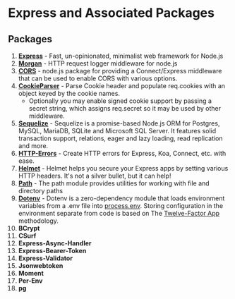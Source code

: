 # Express and Associated Packages

## Packages

1. **[Express](https://expressjs.com/)** - Fast, un-opinionated, minimalist web framework for Node.js
2. **[Morgan](https://github.com/expressjs/morgan)** - HTTP request logger middleware for node.js
3. **[CORS](https://www.npmjs.com/package/cors)** - node.js package for providing a Connect/Express middleware that can be used to enable CORS with various options.
4. **[CookieParser](https://www.npmjs.com/package/cookie-parser)** - Parse Cookie header and populate req.cookies with an object keyed by the cookie names.
   - Optionally you may enable signed cookie support by passing a secret string, which assigns req.secret so it may be used by other middleware.
5. **[Sequelize](https://sequelize.org/)** - Sequelize is a promise-based Node.js ORM for Postgres, MySQL, MariaDB, SQLite and Microsoft SQL Server. It features solid transaction support, relations, eager and lazy loading, read replication and more.
6. **[HTTP-Errors](https://www.npmjs.com/package/http-errors)** - Create HTTP errors for Express, Koa, Connect, etc. with ease.
7. **[Helmet](https://www.npmjs.com/package/helmet)** - Helmet helps you secure your Express apps by setting various HTTP headers. It's not a silver bullet, but it can help!
8. **[Path](https://nodejs.org/api/path.html)** - The path module provides utilities for working with file and directory paths
9. **[Dotenv](https://www.npmjs.com/package/dotenv)** - Dotenv is a zero-dependency module that loads environment variables from a .env file into [process.env](https://nodejs.org/docs/latest/api/process.html#process_process_env). Storing configuration in the environment separate from code is based on The [Twelve-Factor App](http://12factor.net/config) methodology.
10. **BCrypt**
11. **CSurf**
12. **Express-Async-Handler**
13. **Express-Bearer-Token**
14. **Express-Validator**
15. **Jsonwebtoken**
16. **Moment**
17. **Per-Env**
18. **pg**
